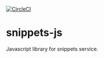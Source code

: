 [![CircleCI](https://circleci.com/gh/jahuty/snippets-js/tree/master.svg?style=svg)](https://circleci.com/gh/jahuty/snippets-js/tree/master)

# snippets-js
Javascript library for snippets service.
